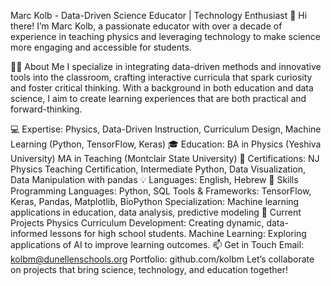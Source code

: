 Marc Kolb - Data-Driven Science Educator | Technology Enthusiast
👋 Hi there! I’m Marc Kolb, a passionate educator with over a decade of experience in teaching physics and leveraging technology to make science more engaging and accessible for students.

👨‍🏫 About Me
I specialize in integrating data-driven methods and innovative tools into the classroom, crafting interactive curricula that spark curiosity and foster critical thinking. With a background in both education and data science, I aim to create learning experiences that are both practical and forward-thinking.

💻 Expertise: Physics, Data-Driven Instruction, Curriculum Design, Machine Learning (Python, TensorFlow, Keras)
🎓 Education:
BA in Physics (Yeshiva University)
MA in Teaching (Montclair State University)
📜 Certifications: NJ Physics Teaching Certification, Intermediate Python, Data Visualization, Data Manipulation with pandas
💡 Languages: English, Hebrew
🧠 Skills
Programming Languages: Python, SQL
Tools & Frameworks: TensorFlow, Keras, Pandas, Matplotlib, BioPython
Specialization: Machine learning applications in education, data analysis, predictive modeling
🔬 Current Projects
Physics Curriculum Development: Creating dynamic, data-informed lessons for high school students.
Machine Learning: Exploring applications of AI to improve learning outcomes.
📫 Get in Touch
Email: kolbm@dunellenschools.org
Portfolio: github.com/kolbm
Let’s collaborate on projects that bring science, technology, and education together!
